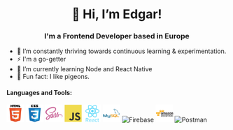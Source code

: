 <h1 align="center">👋 Hi, I’m Edgar!</h1>
<h3 align="center"> I'm a Frontend Developer based in Europe</h2>

- 👀 I’m constantly thriving towards continuous learning & experimentation. 
- ⚡ I'm a go-getter
- 🌱 I’m currently learning Node and React Native
- :triangular_flag_on_post: Fun fact: I like pigeons.

<h4>Languages and Tools:</h4>

<p>
  <img src="https://raw.githubusercontent.com/devicons/devicon/master/icons/html5/html5-original-wordmark.svg" width='40' height='40' alt="HTML5"> 
 <img src="https://raw.githubusercontent.com/devicons/devicon/master/icons/css3/css3-original-wordmark.svg" width='40' height='40' alt="CSS3"> 
 <img src="https://raw.githubusercontent.com/devicons/devicon/master/icons/sass/sass-original.svg" width='40' height='40' alt="Sass"> 
  <img src="https://raw.githubusercontent.com/devicons/devicon/master/icons/javascript/javascript-original.svg" width='40' height='40' alt="JavaScript"> 
  <img src="https://raw.githubusercontent.com/devicons/devicon/master/icons/react/react-original-wordmark.svg" width='40' height='40' alt="React"> 
  <img src="https://raw.githubusercontent.com/devicons/devicon/master/icons/mysql/mysql-original-wordmark.svg" width='40' height='40' alt="MySQL"> 
  <img src="https://www.vectorlogo.zone/logos/firebase/firebase-icon.svg" width='40' height='40' alt="Firebase"> 
  <img src="https://raw.githubusercontent.com/devicons/devicon/master/icons/amazonwebservices/amazonwebservices-original-wordmark.svg" width='40' height='40' alt="AWS" style="background-color: #fff;"> 
  <img src="https://camo.githubusercontent.com/93b32389bf746009ca2370de7fe06c3b5146f4c99d99df65994f9ced0ba41685/68747470733a2f2f7777772e766563746f726c6f676f2e7a6f6e652f6c6f676f732f676574706f73746d616e2f676574706f73746d616e2d69636f6e2e737667" width='40' height='40' alt="Postman"> 
</p>
